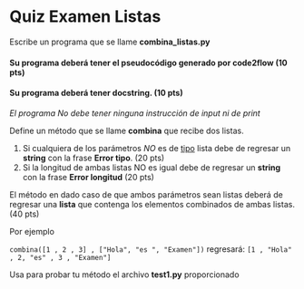 # Quiz Examen Listas

Escribe un programa que se llame **combina_listas.py**

#### Su programa deberá tener el pseudocódigo generado por code2flow (10 pts)

#### Su programa deberá tener docstring. (10 pts)

*El programa No debe tener ninguna instrucción de input ni de print*

Define un método que se llame **combina** que recibe dos listas.

1. Si cualquiera de los parámetros *NO* es de <u>tipo</u> lista debe de regresar un **string** con la frase **Error tipo**. (20 pts)
2. Si la longitud de ambas listas NO es igual debe de regresar un **string** con la frase **Error longitud** (20 pts)

El método en dado caso de que ambos parámetros sean listas deberá de regresar una **lista** que contenga los elementos combinados de ambas listas. (40 pts)

Por ejemplo

`combina([1 , 2 , 3] , ["Hola", "es ", "Examen"])` regresará:  `[1 , "Hola" , 2, "es" , 3 , "Examen"]`

Usa para probar tu método el archivo **test1.py** proporcionado